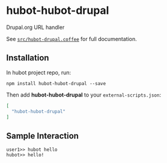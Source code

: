 # hubot-hubot-drupal

Drupal.org URL handler

See [`src/hubot-drupal.coffee`](src/hubot-drupal.coffee) for full documentation.

## Installation

In hubot project repo, run:

`npm install hubot-hubot-drupal --save`

Then add **hubot-hubot-drupal** to your `external-scripts.json`:

```json
[
  "hubot-hubot-drupal"
]
```

## Sample Interaction

```
user1>> hubot hello
hubot>> hello!
```

